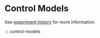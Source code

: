 # Control Models

See [experiment history](<../../notion/Allen project d3cfe5aab8384495b58fba8a47eeadcc.md#control-models>) for more information.

::: control-models
